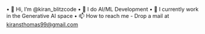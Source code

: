 

•	👋 Hi, I’m @kiran_blitzcode
•	👀 I do AI/ML Development 
•	🌱 I currently work in the Generative AI space
•	📫 How to reach me - Drop a mail at kiransthomas99@gmail.com


<!--
**kiran-blitzcode/kiran-blitzcode** is a ✨ _special_ ✨ repository because its `README.md` (this file) appears on your GitHub profile.

Here are some ideas to get you started:

- 🔭 I’m currently working on ...
- 🌱 I’m currently learning ...
- 👯 I’m looking to collaborate on ...
- 🤔 I’m looking for help with ...
- 💬 Ask me about ...
- 📫 How to reach me: ...
- 😄 Pronouns: ...
- ⚡ Fun fact: ...
-->
